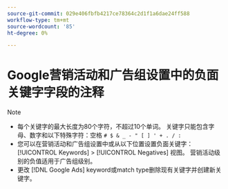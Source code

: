 ```yaml
---
source-git-commit: 029e406fbfb4217ce78364c2d1f1a6dae24ff588
workflow-type: tm+mt
source-wordcount: '85'
ht-degree: 0%

---
```

# Google营销活动和广告组设置中的负面关键字字段的注释

>[!NOTE]
>
>* 每个关键字的最大长度为80个字符，不超过10个单词。 关键字只能包含字母、数字和以下特殊字符：空格 `# $ & _ - " [ ] ' + . / :`
>* 您可以在营销活动和广告组设置中或从以下位置设置负面关键字： [!UICONTROL Keywords] > [!UICONTROL Negatives] 视图。 营销活动级别的负值适用于广告组级别。
>* 更改 [!DNL Google Ads] keyword或match type删除现有关键字并创建新关键字。

